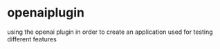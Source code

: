 # openaiplugin
using the openai plugin in order to create an application used for testing different features

